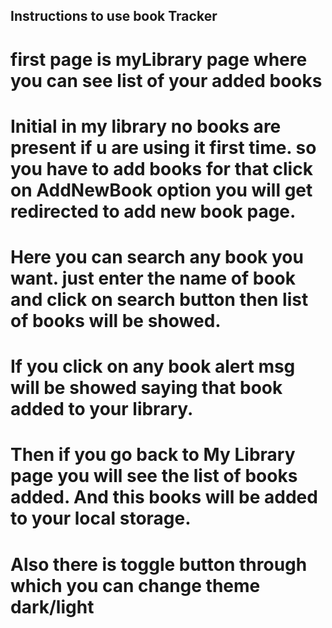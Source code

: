 ## Instructions to use book Tracker

# first page is myLibrary page where you can see list of your added books
# Initial in my library no books are present if u are using it first time. so you have to add books for that click on AddNewBook option you will get redirected to add new book page.
# Here you can search any book you want. just enter the name of book and  click on search button then list of books will be showed.
# If you click on any book alert msg will be showed saying that book added to your library.
# Then if you go back to My Library page you will see the list of books added. And this books will be added to your local storage.
# Also there is toggle button through which you can change theme dark/light     